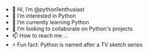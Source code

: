 - 👋 Hi, I’m @python1enthusiast
- 👀 I’m interested in Python
- 🌱 I’m currently learning Python
- 💞️ I’m looking to collaborate on Python's projects
- 📫 How to reach me ...
- ⚡ Fun fact: Python is named after a TV sketch series

<!---
python1enthusiast/python1enthusiast is a ✨ special ✨ repository because its `README.md` (this file) appears on your GitHub profile.
You can click the Preview link to take a look at your changes.
--->
